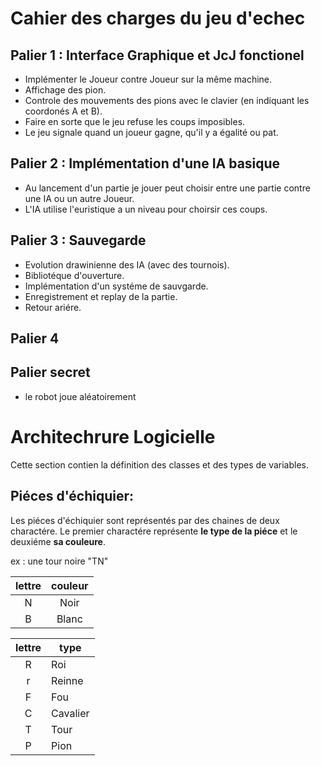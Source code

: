# Cahier des charges du jeu d'echec

## Palier 1 : Interface Graphique et JcJ fonctionel

- Implémenter le Joueur contre Joueur sur la même machine.
- Affichage des pion.
- Controle des mouvements des pions avec le clavier (en indiquant les coordonés A et B).
- Faire en sorte que le jeu refuse les coups imposibles. 
- Le jeu signale quand un joueur gagne, qu'il y a égalité ou pat.

## Palier 2 : Implémentation d'une IA basique

- Au lancement d'un partie je jouer peut choisir entre une partie contre une IA ou un autre Joueur.
- L'IA utilise l'euristique a un niveau pour choirsir ces coups.

## Palier 3 : Sauvegarde 

- Evolution drawinienne des IA (avec des tournois).
- Bibliotéque d'ouverture.
- Implémentation d'un systéme de sauvgarde.
- Enregistrement et replay de la partie.
- Retour ariére.

## Palier 4

## Palier secret

- le robot joue aléatoirement

# Architechrure Logicielle

Cette section contien la définition des classes et des types de variables.

## Piéces d'échiquier:

Les piéces d'échiquier sont représentés par des chaines de deux charactére. Le premier charactére représente **le type de la piéce** et le deuxiéme **sa couleure**.

ex : une tour noire "TN"

|lettre|couleur|
|:----:|:-----:|
|N     |Noir   |
|B     |Blanc  |

|lettre | type    |
|:-----:|---------|
| R	| Roi     |
| r	| Reinne  |
| F	| Fou     |
| C	| Cavalier|
| T     | Tour    |
| P	| Pion    |
